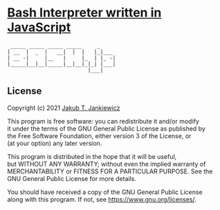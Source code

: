 # [Bash Interpreter written in JavaScript](https://github.com/jcubic/bash)

```     
 _____ _____ _____ _____     _ 
| __  |  _  |   __|  |  |   |_|___
| __ -|     |__   |     |_  | |_ -|
|_____|__|__|_____|__|__|_|_| |___|
                          |___|
```



## License
Copyright (c) 2021 [Jakub T. Jankiewicz](https://jcubic.pl/me)

This program is free software: you can redistribute it and/or modify<br/>
it under the terms of the GNU General Public License as published by<br/>
the Free Software Foundation, either version 3 of the License, or<br/>
(at your option) any later version.<br/>

This program is distributed in the hope that it will be useful,<br/>
but WITHOUT ANY WARRANTY; without even the implied warranty of<br/>
MERCHANTABILITY or FITNESS FOR A PARTICULAR PURPOSE.  See the<br/>
GNU General Public License for more details.<br/>

You should have received a copy of the GNU General Public License<br/>
along with this program.  If not, see <https://www.gnu.org/licenses/>.<br/>